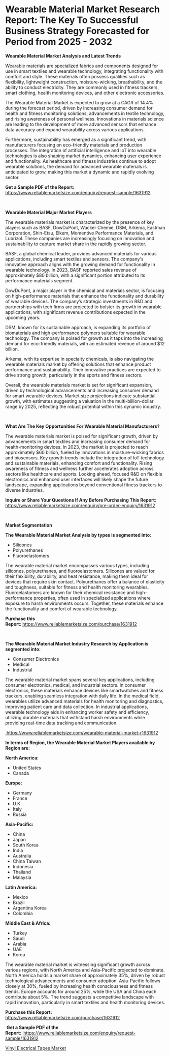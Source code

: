 <p><h1>Wearable Material Market Research Report: The Key To Successful Business Strategy Forecasted for Period from 2025 - 2032</h1></p><p><strong>Wearable Material Market Analysis and Latest Trends</strong></p>
<p><p>Wearable materials are specialized fabrics and components designed for use in smart textiles and wearable technology, integrating functionality with comfort and style. These materials often possess qualities such as flexibility, lightweight construction, moisture-wicking, breathability, and the ability to conduct electricity. They are commonly used in fitness trackers, smart clothing, health monitoring devices, and other electronic accessories.</p><p>The Wearable Material Market is expected to grow at a CAGR of 14.4% during the forecast period, driven by increasing consumer demand for health and fitness monitoring solutions, advancements in textile technology, and rising awareness of personal wellness. Innovations in materials science are leading to the development of more advanced sensors that enhance data accuracy and expand wearability across various applications.</p><p>Furthermore, sustainability has emerged as a significant trend, with manufacturers focusing on eco-friendly materials and production processes. The integration of artificial intelligence and IoT into wearable technologies is also shaping market dynamics, enhancing user experience and functionality. As healthcare and fitness industries continue to adopt wearable solutions, the demand for advanced wearable materials is anticipated to grow, making this market a dynamic and rapidly evolving sector.</p></p>
<p><strong>Get a Sample PDF of the Report:&nbsp;</strong> <a href="https://www.reliablemarketsize.com/enquiry/request-sample/1631912?utm_campaign=2413&utm_medium=2&utm_source=Github&utm_content=ia&utm_term=02042025&utm_id=wearable-material">https://www.reliablemarketsize.com/enquiry/request-sample/1631912</a></p>
<p>&nbsp;</p>
<p><strong>Wearable Material Major Market Players</strong></p>
<p><p>The wearable materials market is characterized by the presence of key players such as BASF, DowDuPont, Wacker Chemie, DSM, Arkema, Eastman Corporation, Shin-Etsu, Elkem, Momentive Performance Materials, and Lubrizol. These companies are increasingly focusing on innovation and sustainability to capture market share in the rapidly growing sector.</p><p>BASF, a global chemical leader, provides advanced materials for various applications, including smart textiles and sensors. The company's innovative approach aligns with the growing demand for functionality in wearable technology. In 2023, BASF reported sales revenue of approximately $80 billion, with a significant portion attributed to its performance materials segment.</p><p>DowDuPont, a major player in the chemical and materials sector, is focusing on high-performance materials that enhance the functionality and durability of wearable devices. The company’s strategic investments in R&D and partnerships with tech firms are projected to bolster its growth in wearable applications, with significant revenue contributions expected in the upcoming years.</p><p>DSM, known for its sustainable approach, is expanding its portfolio of biomaterials and high-performance polymers suitable for wearable technology. The company is poised for growth as it taps into the increasing demand for eco-friendly materials, with an estimated revenue of around $12 billion.</p><p>Arkema, with its expertise in specialty chemicals, is also navigating the wearable materials market by offering solutions that enhance product performance and sustainability. Their innovative practices are expected to drive strong growth, particularly in the sports and fitness sectors.</p><p>Overall, the wearable materials market is set for significant expansion, driven by technological advancements and increasing consumer demand for smart wearable devices. Market size projections indicate substantial growth, with estimates suggesting a valuation in the multi-billion-dollar range by 2025, reflecting the robust potential within this dynamic industry.</p></p>
<p>&nbsp;</p>
<p><strong>What Are The Key Opportunities For Wearable Material Manufacturers?</strong></p>
<p><p>The wearable materials market is poised for significant growth, driven by advancements in smart textiles and increasing consumer demand for health-monitoring devices. In 2023, the market is projected to reach approximately $60 billion, fueled by innovations in moisture-wicking fabrics and biosensors. Key growth trends include the integration of IoT technology and sustainable materials, enhancing comfort and functionality. Rising awareness of fitness and wellness further accelerates adoption across sectors like healthcare and sports. Looking ahead, focused R&D on flexible electronics and enhanced user interfaces will likely shape the future landscape, expanding applications beyond conventional fitness trackers to diverse industries.</p></p>
<p><strong>Inquire or Share Your Questions If Any Before Purchasing This Report:</strong> <a href="https://www.reliablemarketsize.com/enquiry/pre-order-enquiry/1631912?utm_campaign=2413&utm_medium=2&utm_source=Github&utm_content=ia&utm_term=02042025&utm_id=wearable-material">https://www.reliablemarketsize.com/enquiry/pre-order-enquiry/1631912</a></p>
<p>&nbsp;</p>
<p><strong>Market Segmentation</strong></p>
<p><strong>The Wearable Material Market Analysis by types is segmented into:</strong></p>
<p><ul><li>Silicones</li><li>Polyurethanes</li><li>Fluoroelastomers</li></ul></p>
<p><p>The wearable material market encompasses various types, including silicones, polyurethanes, and fluoroelastomers. Silicones are valued for their flexibility, durability, and heat resistance, making them ideal for devices that require skin contact. Polyurethanes offer a balance of elasticity and toughness, suitable for fitness and health monitoring wearables. Fluoroelastomers are known for their chemical resistance and high-performance properties, often used in specialized applications where exposure to harsh environments occurs. Together, these materials enhance the functionality and comfort of wearable technology.</p></p>
<p><strong>Purchase this Report:&nbsp;</strong><a href="https://www.reliablemarketsize.com/purchase/1631912?utm_campaign=2413&utm_medium=2&utm_source=Github&utm_content=ia&utm_term=02042025&utm_id=wearable-material">https://www.reliablemarketsize.com/purchase/1631912</a></p>
<p>&nbsp;</p>
<p><strong>The Wearable Material Market Industry Research by Application is segmented into:</strong></p>
<p><ul><li>Consumer Electronics</li><li>Medical</li><li>Industrial</li></ul></p>
<p><p>The wearable material market spans several key applications, including consumer electronics, medical, and industrial sectors. In consumer electronics, these materials enhance devices like smartwatches and fitness trackers, enabling seamless integration with daily life. In the medical field, wearables utilize advanced materials for health monitoring and diagnostics, improving patient care and data collection. In industrial applications, wearable technology aids in enhancing worker safety and efficiency, utilizing durable materials that withstand harsh environments while providing real-time data tracking and communication.</p></p>
<p><a href="https://www.reliablemarketsize.com/wearable-material-market-r1631912?utm_campaign=2413&utm_medium=2&utm_source=Github&utm_content=ia&utm_term=02042025&utm_id=wearable-material">&nbsp;https://www.reliablemarketsize.com/wearable-material-market-r1631912</a></p>
<p><strong>In terms of Region, the Wearable Material Market Players available by Region are:</strong></p>
<p>
    <p> <strong> North America: </strong>
        <ul>
            <li>United States</li>
            <li>Canada</li>
        </ul>
        </p> 
    <p> <strong> Europe: </strong>
        <ul>
            <li>Germany</li>
            <li>France</li>
            <li>U.K.</li>
            <li>Italy</li>
            <li>Russia</li>
        </ul>
        </p> 
    <p> <strong> Asia-Pacific: </strong>
        <ul>
            <li>China</li>
            <li>Japan</li>
            <li>South Korea</li>
            <li>India</li>
            <li>Australia</li>
            <li>China Taiwan</li>
            <li>Indonesia</li>
            <li>Thailand</li>
            <li>Malaysia</li>
        </ul>
        </p> 
    <p> <strong> Latin America: </strong>
        <ul>
            <li>Mexico</li>
            <li>Brazil</li>
            <li>Argentina Korea</li>
            <li>Colombia</li>
        </ul>
        </p> 
    <p> <strong> Middle East & Africa: </strong>
        <ul>
            <li>Turkey</li>
            <li>Saudi</li>
            <li>Arabia</li>
            <li>UAE</li>
            <li>Korea</li>
        </ul>
    </p>
    </p>
<p><p>The wearable material market is witnessing significant growth across various regions, with North America and Asia-Pacific projected to dominate. North America holds a market share of approximately 35%, driven by robust technological advancements and consumer adoption. Asia-Pacific follows closely at 30%, fueled by increasing health consciousness and fitness trends. Europe accounts for around 25%, while the USA and China each contribute about 5%. The trend suggests a competitive landscape with rapid innovation, particularly in smart textiles and health monitoring devices.</p></p>
<p><strong>Purchase this Report: </strong><a href="https://www.reliablemarketsize.com/purchase/1631912?utm_campaign=2413&utm_medium=2&utm_source=Github&utm_content=ia&utm_term=02042025&utm_id=wearable-material">https://www.reliablemarketsize.com/purchase/1631912</a></p>
<p>&nbsp;<strong>Get a Sample PDF of the Report:&nbsp;&nbsp;</strong><a href="https://www.reliablemarketsize.com/enquiry/request-sample/1631912?utm_campaign=2413&utm_medium=2&utm_source=Github&utm_content=ia&utm_term=02042025&utm_id=wearable-material">https://www.reliablemarketsize.com/enquiry/request-sample/1631912</a></p>
<p><strong></strong></p>
<p><p><a href="https://github.com/dmitriyvo6rog/Market-Research-Report-List-1/blob/main/vinyl-electrical-tapes-market.md?utm_campaign=2413&utm_medium=2&utm_source=Github&utm_content=ia&utm_term=02042025&utm_id=wearable-material">Vinyl Electrical Tapes Market</a></p></p>